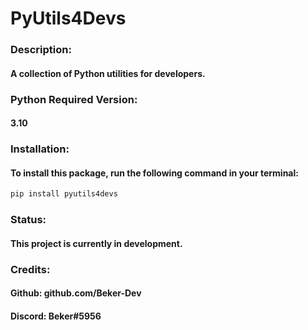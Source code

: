 # PyUtils4Devs

### Description:
#### A collection of Python utilities for developers.

### Python Required Version:
#### 3.10

### Installation:
#### To install this package, run the following command in your terminal:
```bash
pip install pyutils4devs
```

### Status:
#### This project is currently in development.

### Credits:
#### Github: github.com/Beker-Dev
#### Discord: Beker#5956

